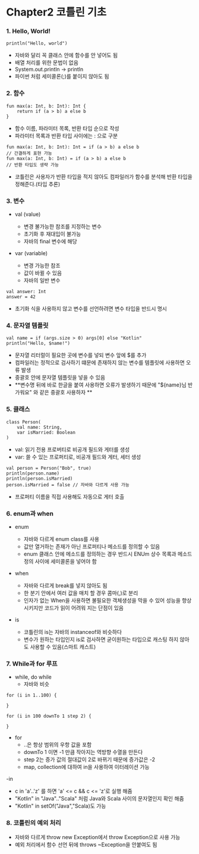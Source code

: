 Chapter2 코틀린 기초
=================
### 1. Hello, World!
```
println("Hello, world")
```
- 자바와 달리 꼭 클래스 안에 함수를 안 넣어도 됨
- 배열 처리를 위한 문법이 없음
- System.out.println -> println
- 파이썬 처럼 세미콜론(;)를 붙이지 않아도 됨


### 2. 함수
```
fun max(a: Int, b: Int): Int {
    return if (a > b) a else b
}
```
- 함수 이름, 파라미터 목록, 반환 타입 순으로 작성
- 파라미터 목록과 반환 타입 사이에는 : 으로 구분

```
fun max(a: Int, b: Int): Int = if (a > b) a else b
// 간결하게 표현 가능
fun max(a: Int, b: Int) = if (a > b) a else b
// 반환 타입도 생략 가능
```
- 코틀린은 사용자가 반환 타입을 적지 않아도 컴파일러가 함수를 분석해 반환 타입을 정해준다.(타입 추론)


### 3. 변수

- val (value)
  - 변경 불가능한 참조를 지정하는 변수
  - 초기화 후 재대입이 불가능
  - 자바의 final 변수에 해당
    
- var (variable)
  - 변경 가능한 참조
  - 값이 바뀔 수 있음 
  - 자바의 일반 변수

```
val answer: Int
answer = 42
```
- 초기화 식을 사용하지 않고 변수를 선언하려면 변수 타입을 반드시 명시


### 4. 문자열 템플릿
```
val name = if (args.size > 0) args[0] else "Kotlin"
println("Hello, $name!")
```
- 문자열 리터럴이 필요한 곳에 변수를 넣되 변수 앞에 $를 추가
- 컴파일러는 정적으로 검사하기 떄문에 존재하지 않는 변수를 템플릿에 사용하면 오류 발생
- 중괄호 안에 문자열 템플릿을 넣을 수 있음 
- **변수명 뒤에 바로 한글을 붙여 사용하면 오류가 발생하기 때문에 "${name}님 반가워요" 와 같은 중괄호 사용하자 **


### 5. 클래스
```
class Person(
    val name: String, 
    var isMarried: Boolean
)
```
- val: 읽기 전용 프로버티로 비공개 필드와 게터를 생성
- var: 쓸 수 있는 프로퍼티로, 비공개 필드와 게터, 세터 생성

```
val person = Person("Bob", true)
println(person.name)
println(person.isMarried)
person.isMarried = false // 자바와 다르게 사용 가능
```
- 프로퍼티 이름을 직접 사용해도 자동으로 게터 호출

### 6. enum과 when
- enum
  - 자바와 다르게 enum class를 사용
  - 값만 열거하는 존재가 아닌 프로퍼티나 메소드를 정의할 수 있음
  - enum 클래스 안에 메소드를 정의하는 경우 반드시 ENUm 상수 목록과 메소드 정의 사이에 세미콜론을 넣어야 함

- when
  - 자바와 다르게 break를 넣지 않아도 됨
  - 한 분기 안에서 여러 값을 매치 할 경우 콤마(,)로 분리
  - 인자가 없는  When을 사용하면 불필요한 객체생성을 막을 수 있어 성능을 향상시키지만 코드가 읽이 어려워 지는 단점이 있음  

- is
  - 코틀린의 is는 자바의 instanceof와 비슷하다
  - 변수가 원하는 타입인지 is로 검사하면 굳이원하는 타입으로 캐스팅 하지 않아도 사용할 수 있음(스마트 캐스트)
  
### 7. While과 for 루프
- while, do while
  - 자바와 비슷

```
for (i in 1..100) {

}

for (i in 100 downTo 1 step 2) {

}
```
- for
  - ..은 항상 범위의 우항 값을 포함
  - downTo 1 이면 -1 만큼 작아지는 역방향 수열을 만든다
  - step 2는 증가 값의 절대값이 2로 바뀌기 때문에 증가값은 -2
  - map, collection에 대하여 in을 사용하여 이터레이션 가능
  
-in
  - c in 'a'..'z' 를 하면 'a' <= c && c <= 'z'로  실행 해줌
  - "Kotlin" in "Java".."Scala" 처럼 Java와 Scala 사이의 문자열인지 확인 해줌
  - "Kotlin" in setOf("Java","Scala)도 가능

### 8. 코틀린의 예외 처리
- 자바와 다르게 throw new Exception에서 throw Exception으로 사용 가능
- 예외 처리에서 함수 선언 뒤에 throws ~Exception을 안붙여도 됨 